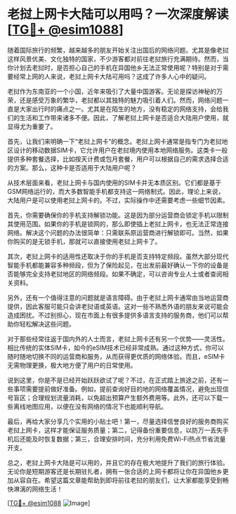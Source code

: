 # 老挝上网卡大陆可以用吗？一次深度解读[[TG💪+ @esim1088](https://t.me/s/esim1088)]

随着国际旅行的频繁，越来越多的朋友开始关注出国后的网络问题。尤其是像老挝这样风景优美、文化独特的国家，不少游客都对前往老挝旅行充满期待。然而，当你计划去老挝时，是否担心自己的手机在异国他乡无法正常使用呢？特别是对于需要经常上网的人来说，老挝上网卡大陆可用吗？这成了许多人心中的疑问。

老挝作为东南亚的一个小国，近年来吸引了大量中国游客。无论是探访神秘的万荣，还是感受万象的繁华，老挝都以其独特的魅力吸引着人们。然而，网络问题一直是大家出行时的痛点之一。尤其是在陌生的地方，没有稳定的网络支持，会给我们的生活和工作带来诸多不便。因此，了解老挝上网卡是否适合大陆用户使用，就显得尤为重要了。

首先，让我们来明确一下“老挝上网卡”的概念。老挝上网卡通常是指专门为老挝地区设计的移动数据SIM卡，它允许用户在老挝境内使用本地网络服务。这类卡一般提供多种套餐选择，比如按天计费或包月套餐，用户可以根据自己的需求选择合适的方案。那么，这种卡是否适用于大陆用户呢？

从技术层面来看，老挝上网卡与国内使用的SIM卡并无本质区别。它们都是基于GSM网络运行的，而大多数智能手机都支持这一网络制式。因此，理论上来说，大陆用户是可以使用老挝上网卡的。不过，实际操作中还需要考虑一些细节因素。

首先，你需要确保你的手机支持解锁功能。这是因为部分运营商会锁定手机以限制其使用范围。如果你的手机是锁网的，那么即使插上老挝上网卡，也无法正常连接网络。解决这个问题的办法很简单：只需联系原运营商进行解锁即可。当然，如果你购买的是无锁手机，那就可以直接使用老挝上网卡了。

其次，老挝上网卡的适用性还取决于你的手机是否支持特定频段。虽然大部分现代智能手机都能兼容多种频段，但为了保险起见，在出发前最好确认一下你的设备是否能够完全支持老挝地区的网络频段。如果不确定，可以咨询专业人士或者查阅相关资料。

另外，还有一个值得注意的问题就是语言障碍。由于老挝上网卡通常由当地运营商提供，因此客服可能只会讲老挝语或英语。这对一些不熟悉外语的朋友来说可能会造成困扰。不过别担心，现在市面上有很多提供多语言支持的服务商，他们可以帮助你轻松解决这些问题。

对于那些经常往返于国内外的人士而言，老挝上网卡还有另一个优势——灵活性。相比传统的实体SIM卡，如今的eSIM技术已经非常成熟。通过这种方式，你可以随时随地切换不同的运营商和服务，从而获得更优质的网络体验。而且，eSIM卡无需物理更换，极大地方便了用户的日常使用。

说到这里，你是不是已经开始跃跃欲试了呢？不过，在正式踏上旅途之前，还有一些事项需要提前做好准备。例如，提前查询好目的地的网络覆盖情况，避免出现信号盲区；合理规划流量消耗，以免超出预算产生额外费用等。此外，还可以下载一些离线地图应用，以便在没有网络的情况下也能顺利导航。

最后，再给大家分享几个实用的小贴士吧！第一，尽量选择信誉良好的服务商购买老挝上网卡，这样才能保证服务质量；第二，记得备份重要信息，以防万一丢失手机后还能及时恢复数据；第三，合理安排时间，充分利用免费Wi-Fi热点节省流量开支。

总之，老挝上网卡大陆是可以用的，并且它的存在极大地提升了我们的旅行体验。无论你是短期游客还是长期驻扎者，拥有一张合适的上网卡都将让你在异国他乡更加从容自在。希望这篇文章能帮助到即将前往老挝的朋友们，让大家都能享受到畅快淋漓的网络生活！

[[TG💪+ @esim1088](https://t.me/s/esim1088) ![Image](https://i.postimg.cc/4NQfJmqS/Snipaste-2025-05-13-00-14-12.png)]